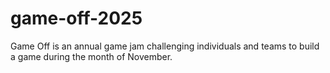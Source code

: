 # game-off-2025
Game Off is an annual game jam challenging individuals and teams to build a game during the month of November.
